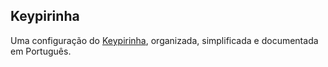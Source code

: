 ## Keypirinha
Uma configuração do [Keypirinha](https://keypirinha.com), organizada, simplificada e documentada em Português.

<br/>